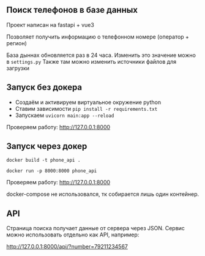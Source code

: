 ## Поиск телефонов в базе данных
Проект написан на fastapi + vue3

Позволяет получить информацию о телефонном номере (оператор + регион)


База дыннах обновляется раз в 24 часа. Изменить это значение можно в `settings.py`
Также там можно изменить источники файлов для загрузки

    
## Запуск без докера
- Создаём и активируем виртуальное окружение python
- Ставим зависимости `pip install -r requirements.txt`
- Запускаем `uvicorn main:app --reload`

Проверяем работу: http://127.0.0.1:8000 

## Запуск через докер
`docker build -t phone_api .`

`docker run -p 8000:8000 phone_api`

Проверяем работу: http://127.0.0.1:8000 

docker-compose не использовался, тк собирается лишь один контейнер.

## API
Страница поиска получает данные от сервера через JSON.
Сервис можно использовать отдельно как API, например:

http://127.0.0.1:8000/api/?number=79211234567
